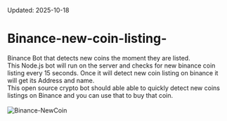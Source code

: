 Updated: 2025-10-18

# Binance-new-coin-listing-
Binance Bot that detects new coins the moment they are listed.
</br>This Node.js bot will run on the server and checks for new binance coin listing every 15 seconds.
Once it will detect new coin listing on binance it will get its Address and name. 
</br>This open source crypto bot should able able to quickly detect new coins listings on Binance and you can use that to buy that coin. </br> </br>
![Binance-NewCoin](https://cryptrace.com/wp-content/uploads/2019/08/binance-is-adding-several-new-coins-to-its-trading-platform_5d50ad3b4f5ea-780x405.jpeg)